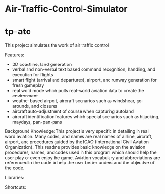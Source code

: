 # Air-Traffic-Control-Simulator
# tp-atc

This project simulates the work of air traffic control

Features:
- 2D coastline, land generation
- verbal and non-verbal text based command recognition, handling, and execution for flights
- smart flight (arrival and departures), airport, and runway generation for fresh gameplay
- real word mode which pulls real-world aviation data to create the environment
- weather based airport, aircraft scenarios such as windshear, go-arounds, and closures
- aircraft auto-adjustment of course when capturing autoland
- aircraft identification features which special scenarios such as hijacking, maydays, pan-pan-pans

Background Knowledge:
This project is very specific in detailing in real word aviation. Many codes, and names are real names of airline, aircraft, airport, and procedures guided by the ICAO (International Civil Aviation Organization). This readme provides basic knowledge on the aviation procedures, names, and codes used in this program which should help the user play or even enjoy the game. Aviation vocabulary and abbreviations are referenced in the code to help the user better understand the objective of the code.



Libraries:

Shortcuts:

